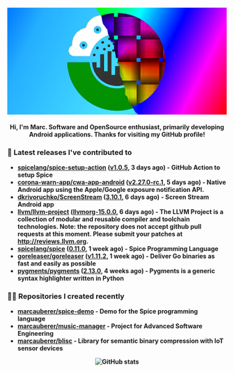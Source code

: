 <p align="center">
	<img src="https://raw.githubusercontent.com/marcauberer/marcauberer/master/images/frontpage-image.jpg">
	<br><br>
	<b>Hi, I'm Marc. Software and OpenSource enthusiast, primarily developing Android applications. Thanks for visiting my GitHub profile!
</p>

### 🚀 Latest releases I've contributed to


- [spicelang/spice-setup-action](https://github.com/spicelang/spice-setup-action) ([v1.0.5](https://github.com/spicelang/spice-setup-action/releases/tag/v1.0.5), 3 days ago) - GitHub Action to setup Spice 
- [corona-warn-app/cwa-app-android](https://github.com/corona-warn-app/cwa-app-android) ([v2.27.0-rc.1](https://github.com/corona-warn-app/cwa-app-android/releases/tag/v2.27.0-rc.1), 5 days ago) - Native Android app using the Apple/Google exposure notification API.
- [dkrivoruchko/ScreenStream](https://github.com/dkrivoruchko/ScreenStream) ([3.10.1](https://github.com/dkrivoruchko/ScreenStream/releases/tag/3.10.1), 6 days ago) - Screen Stream Android app
- [llvm/llvm-project](https://github.com/llvm/llvm-project) ([llvmorg-15.0.0](https://github.com/llvm/llvm-project/releases/tag/llvmorg-15.0.0), 6 days ago) - The LLVM Project is a collection of modular and reusable compiler and toolchain technologies. Note: the repository does not accept github pull requests at this moment. Please submit your patches at http://reviews.llvm.org.
- [spicelang/spice](https://github.com/spicelang/spice) ([0.11.0](https://github.com/spicelang/spice/releases/tag/0.11.0), 1 week ago) - Spice Programming Language
- [goreleaser/goreleaser](https://github.com/goreleaser/goreleaser) ([v1.11.2](https://github.com/goreleaser/goreleaser/releases/tag/v1.11.2), 1 week ago) - Deliver Go binaries as fast and easily as possible
- [pygments/pygments](https://github.com/pygments/pygments) ([2.13.0](https://github.com/pygments/pygments/releases/tag/2.13.0), 4 weeks ago) - Pygments is a generic syntax highlighter written in Python

### 👨‍💻 Repositories I created recently
- [marcauberer/spice-demo](https://github.com/marcauberer/spice-demo) - Demo for the Spice programming language
- [marcauberer/music-manager](https://github.com/marcauberer/music-manager) - Project for Advanced Software Engineering
- [marcauberer/blisc](https://github.com/marcauberer/blisc) - Library for semantic binary compression with IoT sensor devices

<p align="center">
	<img src="https://github-readme-stats.vercel.app/api?username=marcauberer&show_icons=true&theme=dark" alt="GitHub stats">
</p>
